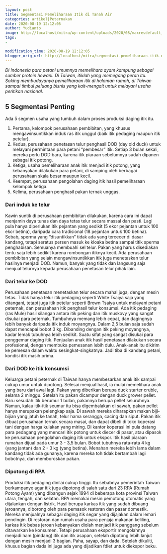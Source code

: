 ```yaml
---
layout: post
title: Segmentasi Pemeliharaan Itik di Tanah Air
categories: artikel|Peternakan
date: 2020-08-19 12:12:05
author: Yudianto
image: http://localhost/mitra/wp-content/uploads/2020/08/maxresdefault_1280x720.jpg
tags:
- 

modification_time: 2020-08-19 12:12:05
blogger_orig_url: http://localhost/mitra/segmentasi-pemeliharaan-itik-di-tanah.html
---
```


<em>Di Indonesia para petani umumnya memelihara ayam kampung sebagai sumber protein hewani. Di Taiwan, itiklah yang memegang peran itu. Saking membudayanya pemeliharaan itik di halaman rumah, di Taiwan sampai timbul peluang bisnis yang kait-mengait untuk melayani usaha peritikan nasional.</em>
<h2>5 Segmentasi Penting</h2>
Ada 5 segmen usaha yang tumbuh dalam proses produksi daging itik itu.
<ol>
 	<li>Pertama, kelompok perusahaan pembibitan, yang khusus mengawinsuntikkan induk ras itik unggul (baik itik pedaging maupun itik petelur).</li>
 	<li>Kedua, perusahaan penetasan telur penghasil DOD (day old duck) untuk melayani permintaan para petani “pembesar” itik. Setiap 3 bulan sekali, mereka perlu DOD baru, karena itik piaraan sebelumnya sudah dipanen sebagai itik potong.</li>
 	<li>Ketiga, usaha pemeliharaan anak itik menjadi itik potong, yang kebanyakan dilakukan para petani, di samping oleh berbagai perusahaan skala besar maupun kecil.</li>
 	<li>Keempat, perusahaan pengolahan daging itik hasil pemeliharaan kelompok ketiga.</li>
 	<li>Kelima, perusahaan penghasil pakan ternak unggas.</li>
</ol>
<h3>Dari induk ke telur</h3>
Kawin suntik di perusahaan pembibitan dilakukan, karena cara ini dapat menjamin daya tunas dan daya tetas telur secara massal dan pasti. Lagi pula hanya diperlukan itik pejantan yang sedikit (5 ekor pejantan untuk 100 ekor betina), daripada cara tradisional (18 pejantan untuk 100 betina). Sebab, sperma yang “disuntikkan” tidak ada yang tercecer di dasar kandang, tetapi seratus persen masuk ke kloaka betina sampai titik sperma penghabisan. Semuanya membuahi sel telur. Pakan yang harus disediakan tentu saja lebih sedikit karena rombongan itiknya kecil.
Ada perusahaan pembibitan yang selain mengawinsuntikkan itik juga menetaskan telur hasilnya menjadi DOD. Namun, banyak yang tidak dan langsung saja menjual telurnya kepada perusahaan penetasan telur pihak lain.
<h3>Dari telur ke DOD</h3>
Perusahaan penetasan menetaskan telur secara mahal juga, dengan mesin tetas. Tidak hanya telur itik pedaging seperti White Tsaiya saja yang ditangani, tetapi juga itik petelur seperti Brown Tsaiya untuk melayani petani peternak, dan perusahaan itik penghasil telur konsumsi.
Ada itik pedaging (ras Mule) hasil silangan antara itik peking dan itik muskovy yang sangat disukai para peternak. Tumbuhnya memang lebih cepat, dan dagingnya lebih banyak daripada itik induk moyangnya. Dalam 2,5 bulan saja sudah dapat mencapai bobot 3 kg. Dibanding dengan itik peking moyangnya, kadar lemak tubuhnya lebih sedikit. Suatu sifat yang sangat disukai para penggemar daging itik.
Penjualan anak itik hasil penetasan dilakukan secara profesional, dengan membuka pemesanan lebih dulu. Anak-anak itu dikirim ke pemesan dalam waktu sesingkat-singkatnya. Jadi tiba di kandang petani, kondisi itik masih prima.
<h3>Dari DOD ke itik konsumsi</h3>
Keluarga petani peternak di Taiwan hanya membesarkan anak itik sampai cukup umur untuk dipotong. Selesai menjual hasil, ia mulai memelihara anak yang baru dari awal lagi.
Pakan yang diberikan berupa duck starter cruble, selama 2 minggu. Setelah itu pakan dicampur dengan duck grower pellet. Baru sesudah itik berumur 1 bulan, pakannya berupa pellet seluruhnya. Namun, kalau itik-itik seumur itu bisa digembalakan di sawah, pakan pellet hanya merupakan pelengkap saja. Di sawah mereka diharapkan makan biji-bijian yang jatuh ke tanah, telur hama serangga, cacing dan siput.
Pakan itik dibuat perusahaan ternak secara masai, dan dapat dibeli di toko koperasi tani dengan harga kulakan yang miring. Di kantor koperasi ini pula datang para pedagang yang mencari itik potong untuk diecer di pasar, atau dipasok ke perusahaan pengolahan daging itik untuk ekspor.
Itik hasil piaraan rumahan dijual pada umur 3 - 3,5 bulan. Bobot tubuhnya rata-rata 4 kg (yang jantan) dan 2 - 3 kg (yang betina). Menahan mereka lebih lama dalam kandang tidak ada gunanya, karena mereka toh tidak bertambah lagi bobotnya, dan memboroskan pakan.
<h3>Dipotong di RPA</h3>
Produksi itik pedaging dinilai cukup tinggi. Itu sebabnya pemerintah Taiwan berkampanye agar itik juga dipotong di salah satu dari 23 RPA (Rumah Potong Ayam) yang dibangun sejak 1994 di beberapa kota provinsi Taiwan utara, tengah, dan selatan. RPA memakai mesin pemotong otomatis yang dijalankan dengan listrik. Hasil berupa karkas itik yang sudah dibuang jeroannya, diborong oleh para pemasok restoran dan pasar domestik. Mereka menjualnya sebagai daging itik segar yang dijajakan dalam lemari pendingin.
Di restoran dan rumah usaha para penjaja makanan keliling, karkas itik bebas jeroan kebanyakan diolah menjadi itik panggang sebelum ditawarkan ke konsumen. Tetapi perusahaan eksportir mengolahnya menjadi ham (pindang) itik dan itik asapan, setelah dipotong lebih lanjut dengan mesin menjadi 3 bagian. Paha, sayap, dan dada. Setelah dikuliti, khusus bagian dada ini juga ada yang dijadikan fdlet untuk diekspor beku.
